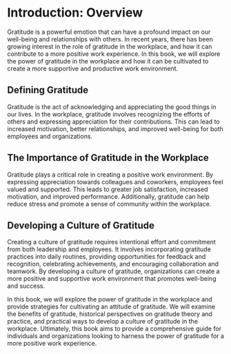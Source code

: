 Introduction: Overview
======================

Gratitude is a powerful emotion that can have a profound impact on our well-being and relationships with others. In recent years, there has been growing interest in the role of gratitude in the workplace, and how it can contribute to a more positive work experience. In this book, we will explore the power of gratitude in the workplace and how it can be cultivated to create a more supportive and productive work environment.

Defining Gratitude
------------------

Gratitude is the act of acknowledging and appreciating the good things in our lives. In the workplace, gratitude involves recognizing the efforts of others and expressing appreciation for their contributions. This can lead to increased motivation, better relationships, and improved well-being for both employees and organizations.

The Importance of Gratitude in the Workplace
--------------------------------------------

Gratitude plays a critical role in creating a positive work environment. By expressing appreciation towards colleagues and coworkers, employees feel valued and supported. This leads to greater job satisfaction, increased motivation, and improved performance. Additionally, gratitude can help reduce stress and promote a sense of community within the workplace.

Developing a Culture of Gratitude
---------------------------------

Creating a culture of gratitude requires intentional effort and commitment from both leadership and employees. It involves incorporating gratitude practices into daily routines, providing opportunities for feedback and recognition, celebrating achievements, and encouraging collaboration and teamwork. By developing a culture of gratitude, organizations can create a more positive and supportive work environment that promotes well-being and success.

In this book, we will explore the power of gratitude in the workplace and provide strategies for cultivating an attitude of gratitude. We will examine the benefits of gratitude, historical perspectives on gratitude theory and practice, and practical ways to develop a culture of gratitude in the workplace. Ultimately, this book aims to provide a comprehensive guide for individuals and organizations looking to harness the power of gratitude for a more positive work experience.
